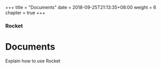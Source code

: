 +++
title = "Documents"
date = 2018-09-25T21:13:35+08:00
weight = 6
chapter = true
+++

### Rocket

# Documents

Explain how to use Rocket